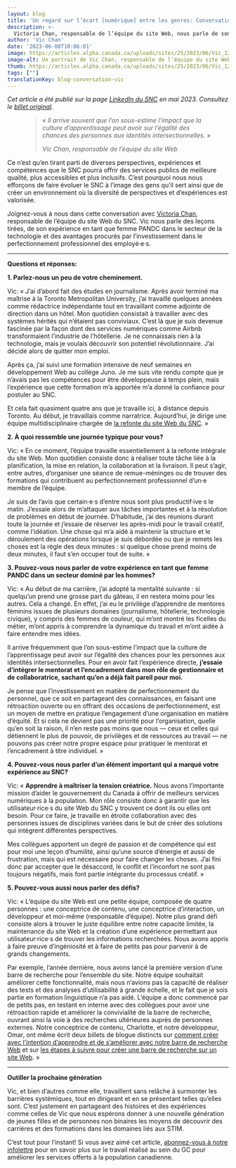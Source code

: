 ```yaml
---
layout: blog
title: 'Un regard sur l’écart [numérique] entre les genres: Conversation avec Vic Chan'
description: >-
  Victoria Chan, responsable de l’équipe du site Web, nous parle de son expérience en tant que femme PANDC dans le secteur de la technologie, de l’avantage d’investir dans le perfectionnement professionnel des employé·e·s, et plus encore. Lisez la FAQ au complet.
author: 'Vic Chan'
date: '2023-06-08T10:06:01'
image: https://articles.alpha.canada.ca/uploads/sites/25/2023/06/Vic_1200X628_FIP_Blog_Post_FR.png
image-alt: Un portrait de Vic Chan, responsable de l’équipe du site Web du SNC
thumb: https://articles.alpha.canada.ca/uploads/sites/25/2023/06/Vic_1200X628_FIP_Blog_Post_FR.png
tags: [""]
translationKey: blog-conversation-vic
---
```


<p><em>Cet article a été publié sur la page <a href="https://www.linkedin.com/company/cds-snc/">LinkedIn du SNC</a> en mai 2023. Consultez le <a href="https://www.linkedin.com/pulse/un-regard-sur-l%2525C3%2525A9cart-num%2525C3%2525A9rique-entre-les-genres-conversation-avec%3FtrackingId=1tCqCqv21J8PrySuMb8trw%253D%253D/?trackingId=1tCqCqv21J8PrySuMb8trw%3D%3D">billet original</a>.</em></p>



<figure class="wp-block-pullquote"><blockquote><p>«&nbsp;<em>Il arrive souvent que l’on sous-estime l’impact que la culture d’apprentissage peut avoir sur l’égalité des chances des personnes aux identités intersectionnelles</em>.&nbsp;»</p><cite>Vic Chan, responsable de l’équipe du site Web</cite></blockquote></figure>



<p>Ce n’est qu’en tirant parti de diverses perspectives, expériences et compétences que le SNC pourra offrir des services publics de meilleure qualité, plus accessibles et plus inclusifs. C’est pourquoi nous nous efforçons de faire évoluer le SNC à l’image des gens qu’il sert ainsi que de créer un environnement où la diversité de perspectives et d’expériences est valorisée.&nbsp;</p>



<p>Joignez-vous à nous dans cette conversation avec&nbsp;<a href="https://www.linkedin.com/in/victoriakaychan?miniProfileUrn=urn%3Ali%3Afs_miniProfile%3AACoAABISlz8Bo1QLOnq6PESSSydbYpBLL2rMKCc">Victoria Chan</a>, responsable de l’équipe du site Web du SNC. Vic nous parle des leçons tirées, de son expérience en tant que femme PANDC dans le secteur de la technologie et des avantages procurés par l’investissement dans le perfectionnement professionnel des employé·e·s.</p>



<hr class="wp-block-separator has-alpha-channel-opacity" />



<p><strong>Questions et réponses:</strong></p>



<p><strong>1. Parlez-nous un peu de votre cheminement.</strong></p>



<p>Vic: « J’ai d’abord fait des études en journalisme. Après avoir terminé ma maîtrise à la Toronto Metropolitan University, j’ai travaillé quelques années comme rédactrice indépendante tout en travaillant comme adjointe de direction dans un hôtel. Mon quotidien consistait à travailler avec des systèmes hérités qui n’étaient pas conviviaux. C’est là que je suis devenue fascinée par la façon dont des services numériques comme Airbnb transformaient l’industrie de l’hôtellerie. Je ne connaissais rien à la technologie, mais je voulais découvrir son potentiel révolutionnaire. J’ai décidé alors de quitter mon emploi.&nbsp;</p>



<p>Après ça, j’ai suivi une formation intensive de neuf semaines en développement Web au collège Juno. Je me suis vite rendu compte que je n’avais pas les compétences pour être développeuse à temps plein, mais l’expérience que cette formation m’a apportée m’a donné la confiance pour postuler au SNC.</p>



<p>Et cela fait quasiment quatre ans que je travaille ici, à distance depuis Toronto. Au début, je travaillais comme narratrice. Aujourd’hui, je dirige une équipe multidisciplinaire chargée de&nbsp;<a href="https://numerique.canada.ca/?utm_source=linkedin&amp;utm_medium=linkedin&amp;utm_campaign=cds_homepage_fr">la refonte du site Web du SNC</a>.&nbsp;»</p>



<p><strong>2. À quoi ressemble une journée typique pour vous?</strong></p>



<p>Vic: « En ce moment, l’équipe travaille essentiellement à la refonte intégrale du site Web. Mon quotidien consiste donc à réaliser toute tâche liée à la planification, la mise en relation, la collaboration et la livraison. Il peut s’agir, entre autres, d’organiser une séance de remue-méninges ou de trouver des formations qui contribuent au perfectionnement professionnel d’un·e membre de l’équipe.&nbsp;</p>



<p>Je suis de l’avis que certain·e·s d’entre nous sont plus productif·ive·s le matin. J’essaie alors de m’attaquer aux tâches importantes et à la résolution de problèmes en début de journée. D’habitude, j’ai des réunions durant toute la journée et j’essaie de réserver les après-midi pour le travail créatif, comme l’idéation. Une chose qui m’a aidé à maintenir la structure et le déroulement des opérations lorsque je suis débordée ou que je remets les choses est la règle des deux minutes&nbsp;: si quelque chose prend moins de deux minutes, il faut s’en occuper tout de suite.&nbsp;»</p>



<p><strong>3. Pouvez-vous nous parler de votre expérience en tant que femme PANDC dans un secteur dominé par les hommes?</strong></p>



<p>Vic: « Au début de ma carrière, j’ai adopté la mentalité suivante&nbsp;: si quelqu’un prend une grosse part du gâteau, il en restera moins pour les autres. Cela a changé. En effet, j’ai eu le privilège d’apprendre de mentores féminins issues de plusieurs domaines (journalisme, hôtellerie, technologie civique), y compris des femmes de couleur, qui m’ont montré les ficelles du métier, m’ont appris à comprendre la dynamique du travail et m’ont aidée à faire entendre mes idées.&nbsp;</p>



<p>Il arrive fréquemment que l’on sous-estime l’impact que la culture de l’apprentissage peut avoir sur l’égalité des chances pour les personnes aux identités intersectionnelles. Pour en avoir fait l’expérience directe,&nbsp;<strong>j’essaie d’intégrer le mentorat et l’encadrement dans mon rôle de gestionnaire et de collaboratrice, sachant qu’on a déjà fait pareil pour moi.&nbsp;</strong></p>



<p>Je pense que l’investissement en matière de perfectionnement du personnel, que ce soit en partageant des connaissances, en faisant une rétroaction ouverte ou en offrant des occasions de perfectionnement, est un moyen de mettre en pratique l’engagement d’une organisation en matière d’équité. Et si cela ne devient pas une priorité pour l’organisation, quelle qu’en soit la raison, il n’en reste pas moins que nous — ceux et celles qui détiennent le plus de pouvoir, de privilèges et de ressources au travail — ne pouvons pas créer notre propre espace pour pratiquer le mentorat et l’encadrement à titre individuel. »</p>



<p><strong>4. Pouvez-vous nous parler d’un élément important qui a marqué votre expérience au SNC?</strong></p>



<p>Vic: «&nbsp;<strong>Apprendre à maîtriser la tension créatrice.</strong>&nbsp;Nous avons l’importante mission d’aider le gouvernement du Canada à offrir de meilleurs services numériques à la population. Mon rôle consiste donc à garantir que les utilisateur·rice·s du site Web du SNC y trouvent ce dont ils ou elles ont besoin. Pour ce faire, je travaille en étroite collaboration avec des personnes issues de disciplines variées dans le but de créer des solutions qui intègrent différentes perspectives.&nbsp;</p>



<p>Mes collègues apportent un degré de passion et de compétence qui est pour moi une leçon d’humilité, ainsi qu’une source d’énergie et aussi de frustration, mais qui est nécessaire pour faire changer les choses. J’ai fini donc par accepter que le désaccord, le conflit et l’inconfort ne sont pas toujours négatifs, mais font partie intégrante du processus créatif. »</p>



<p><strong>5. Pouvez-vous aussi nous parler des défis?</strong></p>



<p>Vic: « L’équipe du site Web est une petite équipe, composée de quatre personnes&nbsp;: une conceptrice de contenu, une conceptrice d’interaction, un développeur et moi-même (responsable d’équipe). Notre plus grand défi consiste alors à trouver le juste équilibre entre notre capacité limitée, la maintenance du site Web et la création d’une expérience permettant aux utilisateur·rice·s de trouver les informations recherchées. Nous avons appris à faire preuve d’ingéniosité et à faire de petits pas pour parvenir à de grands changements.&nbsp;</p>



<p>Par exemple, l’année dernière, nous avons lancé la première version d’une barre de recherche pour l’ensemble du site. Notre équipe souhaitait améliorer cette fonctionnalité, mais nous n’avions pas la capacité de réaliser des tests et des analyses d’utilisabilité à grande échelle, et le fait que je sois partie en formation linguistique n’a pas aidé. L’équipe a donc commencé par de petits pas, en testant en interne avec des collègues pour avoir une rétroaction rapide et améliorer la convivialité de la barre de recherche, ouvrant ainsi la voie à des recherches ultérieures auprès de personnes externes. Notre conceptrice de contenu, Charlotte, et notre développeur, Omar, ont même écrit deux billets de blogue distincts sur&nbsp;<a href="https://numerique.canada.ca/2022/07/28/cr%C3%A9er-avec-lintention-dapprendre-et-de-sam%C3%A9liorer-le-cas-de-notre-barre-de-recherche/">comment créer avec l’intention d’apprendre et de s’améliorer avec notre barre de recherche Web</a>&nbsp;et sur&nbsp;<a href="https://numerique.canada.ca/2022/07/14/aider-les-gens-%C3%A0-trouver-du-contenu-comment-cr%C3%A9er-une-barre-de-recherche-sur-un-site-web/">les étapes à suivre pour créer une barre de recherche sur un site Web</a>. »</p>



<hr class="wp-block-separator has-alpha-channel-opacity" />



<p><strong>Outiller la prochaine génération&nbsp;</strong></p>



<p>Vic, et bien d’autres comme elle, travaillent sans relâche à surmonter les barrières systémiques, tout en dirigeant et en se présentant telles qu’elles sont. C’est justement en partageant des histoires et des expériences comme celles de Vic que nous espérons donner à une nouvelle génération de jeunes filles et de personnes non binaires les moyens de découvrir des carrières et des formations dans les domaines liés aux STIM.</p>



<p>C’est tout pour l’instant! Si vous avez aimé cet article,&nbsp;<a href="https://us15.campaign-archive.com/home/?u=729a207773f7324e217a1d945&amp;id=5fe89f4d28">abonnez-vous à notre infolettre</a>&nbsp;pour en savoir plus sur le travail réalisé au sein du GC pour améliorer les services offerts à la population canadienne.&nbsp;</p>

